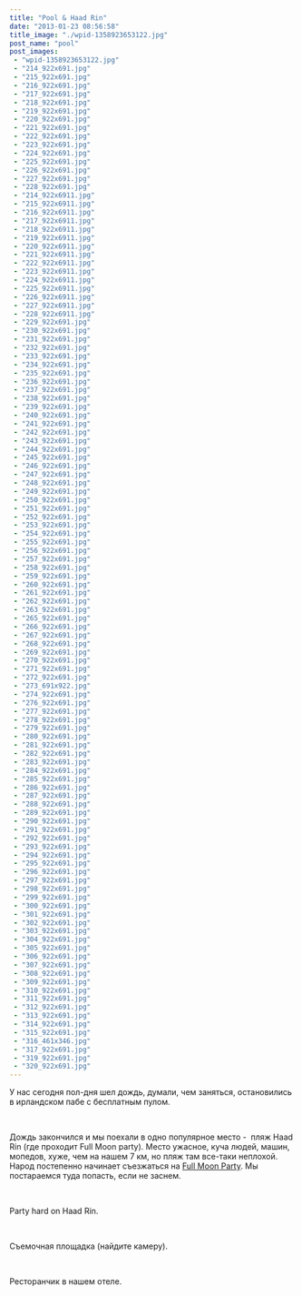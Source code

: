 ```yaml
---
title: "Pool & Haad Rin"
date: "2013-01-23 08:56:58"
title_image: "./wpid-1358923653122.jpg"
post_name: "pool"
post_images: 
 - "wpid-1358923653122.jpg"
 - "214_922x691.jpg"
 - "215_922x691.jpg"
 - "216_922x691.jpg"
 - "217_922x691.jpg"
 - "218_922x691.jpg"
 - "219_922x691.jpg"
 - "220_922x691.jpg"
 - "221_922x691.jpg"
 - "222_922x691.jpg"
 - "223_922x691.jpg"
 - "224_922x691.jpg"
 - "225_922x691.jpg"
 - "226_922x691.jpg"
 - "227_922x691.jpg"
 - "228_922x691.jpg"
 - "214_922x6911.jpg"
 - "215_922x6911.jpg"
 - "216_922x6911.jpg"
 - "217_922x6911.jpg"
 - "218_922x6911.jpg"
 - "219_922x6911.jpg"
 - "220_922x6911.jpg"
 - "221_922x6911.jpg"
 - "222_922x6911.jpg"
 - "223_922x6911.jpg"
 - "224_922x6911.jpg"
 - "225_922x6911.jpg"
 - "226_922x6911.jpg"
 - "227_922x6911.jpg"
 - "228_922x6911.jpg"
 - "229_922x691.jpg"
 - "230_922x691.jpg"
 - "231_922x691.jpg"
 - "232_922x691.jpg"
 - "233_922x691.jpg"
 - "234_922x691.jpg"
 - "235_922x691.jpg"
 - "236_922x691.jpg"
 - "237_922x691.jpg"
 - "238_922x691.jpg"
 - "239_922x691.jpg"
 - "240_922x691.jpg"
 - "241_922x691.jpg"
 - "242_922x691.jpg"
 - "243_922x691.jpg"
 - "244_922x691.jpg"
 - "245_922x691.jpg"
 - "246_922x691.jpg"
 - "247_922x691.jpg"
 - "248_922x691.jpg"
 - "249_922x691.jpg"
 - "250_922x691.jpg"
 - "251_922x691.jpg"
 - "252_922x691.jpg"
 - "253_922x691.jpg"
 - "254_922x691.jpg"
 - "255_922x691.jpg"
 - "256_922x691.jpg"
 - "257_922x691.jpg"
 - "258_922x691.jpg"
 - "259_922x691.jpg"
 - "260_922x691.jpg"
 - "261_922x691.jpg"
 - "262_922x691.jpg"
 - "263_922x691.jpg"
 - "265_922x691.jpg"
 - "266_922x691.jpg"
 - "267_922x691.jpg"
 - "268_922x691.jpg"
 - "269_922x691.jpg"
 - "270_922x691.jpg"
 - "271_922x691.jpg"
 - "272_922x691.jpg"
 - "273_691x922.jpg"
 - "274_922x691.jpg"
 - "276_922x691.jpg"
 - "277_922x691.jpg"
 - "278_922x691.jpg"
 - "279_922x691.jpg"
 - "280_922x691.jpg"
 - "281_922x691.jpg"
 - "282_922x691.jpg"
 - "283_922x691.jpg"
 - "284_922x691.jpg"
 - "285_922x691.jpg"
 - "286_922x691.jpg"
 - "287_922x691.jpg"
 - "288_922x691.jpg"
 - "289_922x691.jpg"
 - "290_922x691.jpg"
 - "291_922x691.jpg"
 - "292_922x691.jpg"
 - "293_922x691.jpg"
 - "294_922x691.jpg"
 - "295_922x691.jpg"
 - "296_922x691.jpg"
 - "297_922x691.jpg"
 - "298_922x691.jpg"
 - "299_922x691.jpg"
 - "300_922x691.jpg"
 - "301_922x691.jpg"
 - "302_922x691.jpg"
 - "303_922x691.jpg"
 - "304_922x691.jpg"
 - "305_922x691.jpg"
 - "306_922x691.jpg"
 - "307_922x691.jpg"
 - "308_922x691.jpg"
 - "309_922x691.jpg"
 - "310_922x691.jpg"
 - "311_922x691.jpg"
 - "312_922x691.jpg"
 - "313_922x691.jpg"
 - "314_922x691.jpg"
 - "315_922x691.jpg"
 - "316_461x346.jpg"
 - "317_922x691.jpg"
 - "319_922x691.jpg"
 - "320_922x691.jpg"
---
```


У нас сегодня пол-дня шел дождь, думали, чем заняться, остановились в ирландском пабе с бесплатным пулом.



&nbsp;

Дождь закончился и мы поехали в одно популярное место -  пляж Haad Rin (где проходит Full Moon party). Место ужасное, куча людей, машин, мопедов, хуже, чем на нашем 7 км, но пляж там все-таки неплохой. Народ постепенно начинает съезжаться на <a href="http://fullmoonparty-thailand.com/" target="_blank">Full Moon Party</a>. Мы постараемся туда попасть, если не заснем.





&nbsp;



Party hard on Haad Rin.



&nbsp;

Съемочная площадка (найдите камеру).



&nbsp;

Ресторанчик в нашем отеле.

